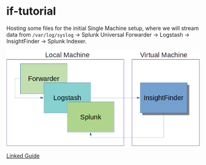 # if-tutorial

Hosting some files for the initial Single Machine setup, where we will stream data from `/var/log/syslog` &rightarrow; Splunk Universal Forwarder &rightarrow; Logstash &rightarrow; InsightFinder &rightarrow; Splunk Indexer.

![Data Flow](https://raw.githubusercontent.com/insightfinder/if-tutorial/master/flow.jpg)

[Linked Guide](https://docs.google.com/document/d/1xG_jNUJn2PmM-kQEmG4MIYqoUfE71-1oo4pTIhLL5tg/edit?usp=sharing)
